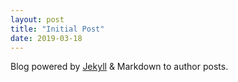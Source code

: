 ```yaml
---
layout: post
title: "Initial Post"
date: 2019-03-18
---
```


Blog powered by [Jekyll](http://jekyllrb.com) & Markdown to author posts.

